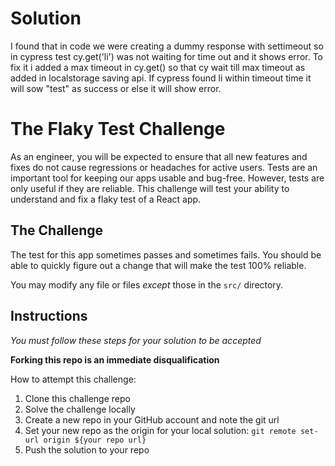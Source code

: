 # Solution
I found that in code we were creating a dummy response with settimeout so in cypress test cy.get('li') was not waiting for time out and it shows error.
To fix it i added a max timeout in cy.get() so that cy wait till max timeout as added in localstorage saving api. If cypress found li within timeout time it will sow "test" as success or else it will show error.
 

# The Flaky Test Challenge

As an engineer, you will be expected to ensure that all new features and fixes do not cause regressions or headaches for active users. Tests are an important tool for keeping our apps usable and bug-free. However, tests are only useful if they are reliable. This challenge will test your ability to understand and fix a flaky test of a React app.

## The Challenge

The test for this app sometimes passes and sometimes fails. You should be able to quickly figure out a change that will make the test 100% reliable.

You may modify any file or files *except* those in the `src/` directory.

## Instructions

_You must follow these steps for your solution to be accepted_

**Forking this repo is an immediate disqualification**

How to attempt this challenge:

1) Clone this challenge repo
2) Solve the challenge locally
3) Create a new repo in your GitHub account and note the git url
4) Set your new repo as the origin for your local solution: `git remote set-url origin ${your repo url}`
5) Push the solution to your repo
